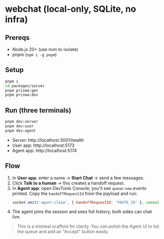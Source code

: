 
# webchat (local-only, SQLite, no infra)

## Prereqs
- Node.js 20+ (use nvm to isolate)
- pnpm (`npm i -g pnpm`)

## Setup
```bash
pnpm i
cd packages/server
pnpm prisma:gen
pnpm prisma:dev
```

## Run (three terminals)
```bash
pnpm dev:server
pnpm dev:user
pnpm dev:agent
```
- Server: http://localhost:3001/health
- User app: http://localhost:5173
- Agent app: http://localhost:5174

## Flow
1. In **User app**: enter a name -> **Start Chat** -> send a few messages.
2. Click **Talk to a human** -> this creates a handoff request.
3. In **Agent app**: open DevTools Console; you'll see `queue:new` events printed.
   Copy the `handoffRequestId` from the payload and run:
   ```js
   socket.emit('agent:claim', { handoffRequestId: 'PASTE_ID' }, console.log)
   ```
4. The agent joins the session and sees full history; both sides can chat live.

> This is a minimal scaffold for clarity. You can polish the Agent UI to list the queue and add an "Accept" button easily.
